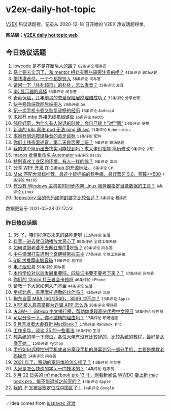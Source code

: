 # v2ex-daily-hot-topic

[V2EX](https://www.v2ex.com/) 热议话题榜，记录从 2020-12-18 日开始的 V2EX 热议话题榜单。

**网站版：[V2EX daily hot topic web](https://boojack.github.io/v2ex-daily-hot-topic-web/)**

## 今日热议话题

<!-- TODAY BEGIN -->

1. [lowcode 是不是在断后人的路？](https://www.v2ex.com/t/779797) `62条评论` `程序员`
1. [马上要去实习了，和 mentor 相处有哪些需要注意的呢？](https://www.v2ex.com/t/779707) `41条评论` `职场话题`
1. [借钱凑首付，一个个都是穷人](https://www.v2ex.com/t/779723) `38条评论` `问与答`
1. [请问一下「朴朴超市」的朴朴，怎么发音？](https://www.v2ex.com/t/779730) `35条评论` `发音`
1. [4K 显示器的选择](https://www.v2ex.com/t/779716) `33条评论` `问与答`
1. [奇葩保险，几年前买的恋爱保险居然理赔成功了](https://www.v2ex.com/t/779805) `32条评论` `分享发现`
1. [快手移动端效能后端招人](https://www.v2ex.com/t/779777) `20条评论` `Go`
1. [记一次手机卡顿又恢复流畅的经历](https://www.v2ex.com/t/779766) `18条评论` `Android`
1. [求推荐 mbp 外接无线机械键盘](https://www.v2ex.com/t/779720) `16条评论` `macOS`
1. [纯粹好奇，为什么有人说话的时候，会自己接上“对”“嗯”](https://www.v2ex.com/t/779733) `14条评论` `随想`
1. [新装的 k8s 网络 pod 无法 ping 通 svc](https://www.v2ex.com/t/779800) `11条评论` `Kubernetes`
1. [求推荐侧边按键静音的蓝牙鼠标](https://www.v2ex.com/t/779762) `11条评论` `配件`
1. [你们上线夜里通宵，第二天是否要上班？](https://www.v2ex.com/t/779820) `9条评论` `职场话题`
1. [我的这个简历出去找实习能找到吗？求大佬们指导 简历修改](https://www.v2ex.com/t/779801) `9条评论` `求职`
1. [macos 批量重命名 Automator](https://www.v2ex.com/t/779791) `9条评论` `macOS`
1. [特别喜欢工业区的环境，有人一样的嘛？](https://www.v2ex.com/t/779727) `9条评论` `深圳`
1. [分享 WPF 开发 在 Github 的开源地址。](https://www.v2ex.com/t/779747) `8条评论` `C#`
1. [Mac.匹配大鼠标推荐，最近小鼠标搞的我手痛，最好蓝牙 5.0，预算<=500](https://www.v2ex.com/t/779781) `7条评论` `macOS`
1. [有没有 Windows 主机实时同步内网 Linux 服务器指定目录数据的工具？](https://www.v2ex.com/t/779802) `6条评论` `Linux`
1. [Repository 层的代码如何封装才比较合适？](https://www.v2ex.com/t/779785) `6条评论` `程序员`

数据更新于 2021-05-28 07:17:23

<!-- TODAY END -->

### 昨日热议话题

<!-- YESTERDAY BEGIN -->

1. [35 了，咱们程序员未来的路咋走呀](https://www.v2ex.com/t/779479) `112条评论` `生活`
1. [抖音一进去就自动播放太恶心了](https://www.v2ex.com/t/779511) `90条评论` `全球工单系统`
1. [如何说服老婆不去网红餐厅🍴吃饭？](https://www.v2ex.com/t/779502) `80条评论` `问与答`
1. [中午滴滴打车遇到个奇葩特斯拉车主](https://www.v2ex.com/t/779566) `77条评论` `全球工单系统`
1. [618 求推荐电脑音箱](https://www.v2ex.com/t/779473) `70条评论` `程序员`
1. [电子烟思考](https://www.v2ex.com/t/779513) `59条评论` `问与答`
1. [本科学位对以后发展重要吗，四级证书要不要考下来？？](https://www.v2ex.com/t/779483) `57条评论` `问与答`
1. [你们的 12mini 打王者会卡顿吗](https://www.v2ex.com/t/779495) `46条评论` `iPhone`
1. [请教一下大家如何入门基金](https://www.v2ex.com/t/779578) `44条评论` `生活`
1. [坐标北京，有用摩托通勤的伙伴吗？](https://www.v2ex.com/t/779509) `43条评论` `北京`
1. [狗东自营 MBA 16G/256G， 8599 冲不冲？](https://www.v2ex.com/t/779582) `23条评论` `Apple`
1. [APP 被人恶意举报为诈骗 APP 怎么办](https://www.v2ex.com/t/779503) `20条评论` `程序员`
1. [★3W+！ GitHub 中文排行榜，帮助你发现高分优秀中文项目](https://www.v2ex.com/t/779527) `18条评论` `程序员`
1. [可以分享一下，你不跳槽的理由吗？](https://www.v2ex.com/t/779658) `17条评论` `职场话题`
1. [6 月开发者大会有新 MacBook？](https://www.v2ex.com/t/779540) `17条评论` `MacBook Pro`
1. [工作多年，谈谈 35 的一些看法](https://www.v2ex.com/t/779656) `16条评论` `生活`
1. [想系统的学一下爬虫，各位大佬有没有比较好的，比较系统的教程，最好是从零开始。](https://www.v2ex.com/t/779500) `15条评论` `Python`
1. [手机如何远程控制手机或者分享我手机的屏幕到另一部分手机，主要是想教老妈操作](https://www.v2ex.com/t/779633) `14条评论` `问与答`
1. [2021 年了，移动的宽带体验怎么样了？](https://www.v2ex.com/t/779580) `14条评论` `问与答`
1. [大家是怎么快速的学习一门技术的？](https://www.v2ex.com/t/779576) `14条评论` `程序员`
1. [5 月 22 日买的 m1 macbook pro 13 寸，刚看新闻说 WWDC 要上新 mac book pro，能不能退掉之前买的？](https://www.v2ex.com/t/779520) `14条评论` `Apple`
1. [我的 IP 又被谷歌定位成中国区了！](https://www.v2ex.com/t/779506) `14条评论` `Google`

<!-- YESTERDAY END -->

---

💡 Idea comes from [justjavac 迷渡](https://github.com/justjavac/)
